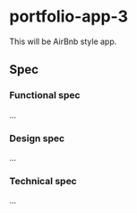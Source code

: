 # portfolio-app-3

This will be AirBnb style app.

## Spec

### Functional spec

...

### Design spec

...

### Technical spec

...
